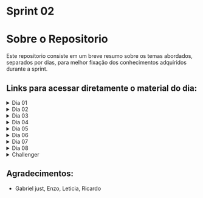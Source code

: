 # Sprint 02 


# Sobre o Repositorio

Este repositorio consiste em um breve resumo sobre os temas abordados, separados por dias, para melhor 
fixação dos conhecimentos adquiridos durante a sprint.

## Links para acessar diretamente o material do dia:

<details>
  <summary>Dia 01</summary>

  - [Dor e protocolos internet.](https://gitlab.com/compass8112219/Sprint01/-/blob/pb_sprint2/Sprint02/Dia01/Dor.md)
  - [Historia de usuario.](https://gitlab.com/compass8112219/Sprint01/-/blob/pb_sprint2/Sprint02/Dia01/Historia_de_usuario.md)
  - [Atividade.](https://gitlab.com/compass8112219/Sprint01/-/blob/pb_sprint2/Sprint02/Dia01/Atividades.md)
  
</details>
<details>
  <summary>Dia 02</summary>

  - [Testes estaticos.](https://gitlab.com/compass8112219/Sprint01/-/blob/pb_sprint2/Sprint02/Dia02/Testes_estaticos.md)
  
</details>
<details>
  <summary>Dia 03</summary>

  - [Tipos de erros.](https://gitlab.com/compass8112219/Sprint01/-/blob/pb_sprint2/Sprint02/Dia03/Tipos_de_erros.md)
  
</details>
<details>
  <summary>Dia 04</summary>

  - [Planejamento de testes.](https://gitlab.com/compass8112219/Sprint01/-/blob/pb_sprint2/Sprint02/Dia04/Planejamento_de_testes.md)
  - [Workshop diversidade inclusão.](https://gitlab.com/compass8112219/Sprint01/-/blob/pb_sprint2/Sprint02/Dia04/Workshop_diversidade_inclus%C3%A3o.md)
  - [Exemplo plano teste.](https://gitlab.com/compass8112219/Sprint01/-/blob/pb_sprint2/Sprint02/Dia04/Exemplo_plano_teste.md)
  
</details>
<details>
  <summary>Dia 05</summary>

  - [Cobertura de testes de API e Testes candidatos à automação.](https://gitlab.com/compass8112219/Sprint01/-/blob/pb_sprint2/Sprint02/Dia05/Cobertura_testes_api.md)
  
</details>
<details>
  <summary>Dia 06</summary>
    
  - [Priorização em diferentes aplicações.](https://gitlab.com/compass8112219/Sprint01/-/blob/pb_sprint2/Sprint02/Dia06/QA_Priorizacao.md)
  - [Atividade.](https://gitlab.com/compass8112219/Sprint01/-/blob/pb_sprint2/Sprint02/Dia06/Atividade.md)
  
</details>
<details>
  <summary>Dia 07</summary>

  - [Análise HTTP e API REST e mapa mental​.](https://gitlab.com/compass8112219/Sprint01/-/blob/pb_sprint2/Sprint02/Dia07/An%C3%A1lise_HTTP_API_REST.md)
  
</details>
<details>
  <summary>Dia 08</summary>

  - [Ferramentas para testes de api.](https://gitlab.com/compass8112219/Sprint01/-/blob/pb_sprint2/Sprint02/Dia08/Ferramentas_testes.md)
  - [Atividade.](https://gitlab.com/compass8112219/Sprint01/-/blob/pb_sprint2/Sprint02/Dia08/Atividade.md)
  
</details>
<details>
  <summary>Challenger</summary>

  - [Planejamento.](https://gitlab.com/compass8112219/Sprint01/-/blob/pb_sprint2/Sprint02/Challenge/Planejamento.md)
  - [Cenários.](https://gitlab.com/compass8112219/Sprint01/-/blob/pb_sprint2/Sprint02/Challenge/Cenarios.md)
  
</details>


## Agradecimentos:
- Gabriel just, Enzo, Leticia, Ricardo




